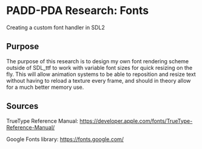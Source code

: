 # PADD-PDA Research: Fonts

Creating a custom font handler in SDL2

## Purpose

The purpose of this research is to design my own font rendering scheme outside of SDL_ttf to work
with variable font sizes for quick resizing on the fly. This will allow animation systems to be able
to reposition and resize text without having to reload a texture every frame, and should in theory
allow for a much better memory use.

## Sources
TrueType Reference Manual: https://developer.apple.com/fonts/TrueType-Reference-Manual/

Google Fonts library: https://fonts.google.com/
